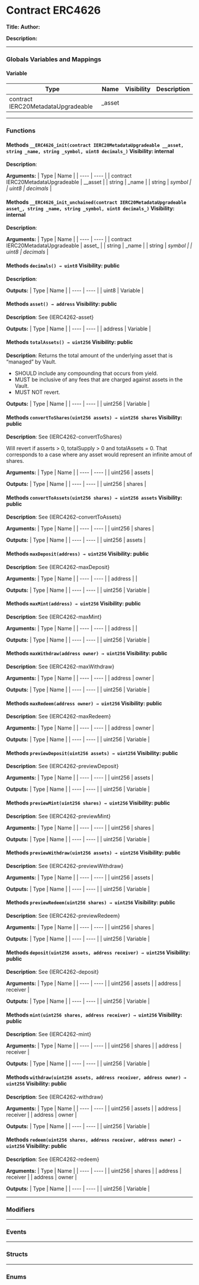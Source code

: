 # Contract ERC4626
**Title:** 
**Author:** 

**Description:** 

---
### Globals Variables and Mappings

#### Variable
| Type | Name | Visibility | Description |
| ---- | ---- | ---------- | ----------- |
| contract IERC20MetadataUpgradeable | _asset |  |  |

---
### Functions

#### Methods `__ERC4626_init(contract IERC20MetadataUpgradeable __asset, string _name, string _symbol, uint8 decimals_)`  Visibility:  internal

**Description**: 

**Arguments:**
| Type | Name |
| ---- | ---- |
| contract IERC20MetadataUpgradeable | __asset |
| string | _name |
| string | _symbol |
| uint8 | decimals_ |





#### Methods `__ERC4626_init_unchained(contract IERC20MetadataUpgradeable asset_, string _name, string _symbol, uint8 decimals_)`  Visibility:  internal

**Description**: 

**Arguments:**
| Type | Name |
| ---- | ---- |
| contract IERC20MetadataUpgradeable | asset_ |
| string | _name |
| string | _symbol |
| uint8 | decimals_ |





#### Methods `decimals() → uint8`  Visibility:  public

**Description**: 


**Outputs:**
| Type | Name |
| ---- | ---- |
| uint8 | Variable |




#### Methods `asset() → address`  Visibility:  public

**Description**: See {IERC4262-asset}


**Outputs:**
| Type | Name |
| ---- | ---- |
| address | Variable |




#### Methods `totalAssets() → uint256`  Visibility:  public

**Description**: Returns the total amount of the underlying asset that is “managed” by Vault.

- SHOULD include any compounding that occurs from yield.
- MUST be inclusive of any fees that are charged against assets in the Vault.
- MUST NOT revert.


**Outputs:**
| Type | Name |
| ---- | ---- |
| uint256 | Variable |




#### Methods `convertToShares(uint256 assets) → uint256 shares`  Visibility:  public

**Description**: See {IERC4262-convertToShares}

Will revert if asserts > 0, totalSupply > 0 and totalAssets = 0. That corresponds to a case where any asset
would represent an infinite amout of shares.

**Arguments:**
| Type | Name |
| ---- | ---- |
| uint256 | assets |

**Outputs:**
| Type | Name |
| ---- | ---- |
| uint256 | shares |




#### Methods `convertToAssets(uint256 shares) → uint256 assets`  Visibility:  public

**Description**: See {IERC4262-convertToAssets}

**Arguments:**
| Type | Name |
| ---- | ---- |
| uint256 | shares |

**Outputs:**
| Type | Name |
| ---- | ---- |
| uint256 | assets |




#### Methods `maxDeposit(address) → uint256`  Visibility:  public

**Description**: See {IERC4262-maxDeposit}

**Arguments:**
| Type | Name |
| ---- | ---- |
| address |  |

**Outputs:**
| Type | Name |
| ---- | ---- |
| uint256 | Variable |




#### Methods `maxMint(address) → uint256`  Visibility:  public

**Description**: See {IERC4262-maxMint}

**Arguments:**
| Type | Name |
| ---- | ---- |
| address |  |

**Outputs:**
| Type | Name |
| ---- | ---- |
| uint256 | Variable |




#### Methods `maxWithdraw(address owner) → uint256`  Visibility:  public

**Description**: See {IERC4262-maxWithdraw}

**Arguments:**
| Type | Name |
| ---- | ---- |
| address | owner |

**Outputs:**
| Type | Name |
| ---- | ---- |
| uint256 | Variable |




#### Methods `maxRedeem(address owner) → uint256`  Visibility:  public

**Description**: See {IERC4262-maxRedeem}

**Arguments:**
| Type | Name |
| ---- | ---- |
| address | owner |

**Outputs:**
| Type | Name |
| ---- | ---- |
| uint256 | Variable |




#### Methods `previewDeposit(uint256 assets) → uint256`  Visibility:  public

**Description**: See {IERC4262-previewDeposit}

**Arguments:**
| Type | Name |
| ---- | ---- |
| uint256 | assets |

**Outputs:**
| Type | Name |
| ---- | ---- |
| uint256 | Variable |




#### Methods `previewMint(uint256 shares) → uint256`  Visibility:  public

**Description**: See {IERC4262-previewMint}

**Arguments:**
| Type | Name |
| ---- | ---- |
| uint256 | shares |

**Outputs:**
| Type | Name |
| ---- | ---- |
| uint256 | Variable |




#### Methods `previewWithdraw(uint256 assets) → uint256`  Visibility:  public

**Description**: See {IERC4262-previewWithdraw}

**Arguments:**
| Type | Name |
| ---- | ---- |
| uint256 | assets |

**Outputs:**
| Type | Name |
| ---- | ---- |
| uint256 | Variable |




#### Methods `previewRedeem(uint256 shares) → uint256`  Visibility:  public

**Description**: See {IERC4262-previewRedeem}

**Arguments:**
| Type | Name |
| ---- | ---- |
| uint256 | shares |

**Outputs:**
| Type | Name |
| ---- | ---- |
| uint256 | Variable |




#### Methods `deposit(uint256 assets, address receiver) → uint256`  Visibility:  public

**Description**: See {IERC4262-deposit}

**Arguments:**
| Type | Name |
| ---- | ---- |
| uint256 | assets |
| address | receiver |

**Outputs:**
| Type | Name |
| ---- | ---- |
| uint256 | Variable |




#### Methods `mint(uint256 shares, address receiver) → uint256`  Visibility:  public

**Description**: See {IERC4262-mint}

**Arguments:**
| Type | Name |
| ---- | ---- |
| uint256 | shares |
| address | receiver |

**Outputs:**
| Type | Name |
| ---- | ---- |
| uint256 | Variable |




#### Methods `withdraw(uint256 assets, address receiver, address owner) → uint256`  Visibility:  public

**Description**: See {IERC4262-withdraw}

**Arguments:**
| Type | Name |
| ---- | ---- |
| uint256 | assets |
| address | receiver |
| address | owner |

**Outputs:**
| Type | Name |
| ---- | ---- |
| uint256 | Variable |




#### Methods `redeem(uint256 shares, address receiver, address owner) → uint256`  Visibility:  public

**Description**: See {IERC4262-redeem}

**Arguments:**
| Type | Name |
| ---- | ---- |
| uint256 | shares |
| address | receiver |
| address | owner |

**Outputs:**
| Type | Name |
| ---- | ---- |
| uint256 | Variable |




---
### Modifiers

---
### Events

---
### Structs

---
### Enums
